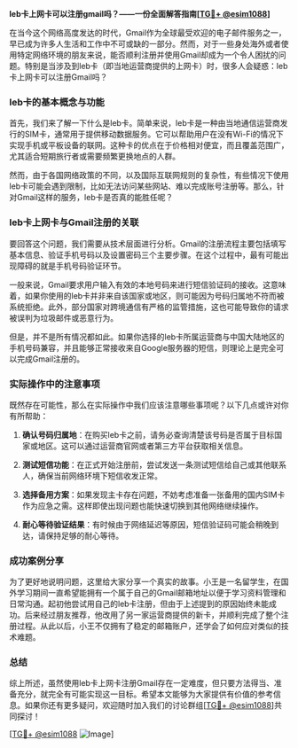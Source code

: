 **leb卡上网卡可以注册gmail吗？——一份全面解答指南[[TG💪+ @esim1088](https://t.me/s/esim1088)]**

在当今这个网络高度发达的时代，Gmail作为全球最受欢迎的电子邮件服务之一，早已成为许多人生活和工作中不可或缺的一部分。然而，对于一些身处海外或者使用特定网络环境的朋友来说，能否顺利注册并使用Gmail却成为一个令人困扰的问题。特别是当涉及到leb卡（即当地运营商提供的上网卡）时，很多人会疑惑：leb卡上网卡可以注册Gmail吗？

### leb卡的基本概念与功能

首先，我们来了解一下什么是leb卡。简单来说，leb卡是一种由当地通信运营商发行的SIM卡，通常用于提供移动数据服务。它可以帮助用户在没有Wi-Fi的情况下实现手机或平板设备的联网。这种卡的优点在于价格相对便宜，而且覆盖范围广，尤其适合短期旅行者或需要频繁更换地点的人群。

然而，由于各国网络政策的不同，以及国际互联网规则的复杂性，有些情况下使用leb卡可能会遇到限制，比如无法访问某些网站、难以完成账号注册等。那么，针对Gmail这样的服务，leb卡是否真的能胜任呢？

### leb卡上网卡与Gmail注册的关联

要回答这个问题，我们需要从技术层面进行分析。Gmail的注册流程主要包括填写基本信息、验证手机号码以及设置密码三个主要步骤。在这个过程中，最有可能出现障碍的就是手机号码验证环节。

一般来说，Gmail要求用户输入有效的本地号码来进行短信验证码的接收。这意味着，如果你使用的leb卡并非来自该国家或地区，则可能因为号码归属地不符而被系统拒绝。此外，部分国家对跨境通信有严格的监管措施，这也可能导致你的请求被误判为垃圾邮件或恶意行为。

但是，并不是所有情况都如此。如果你选择的leb卡所属运营商与中国大陆地区的手机号码兼容，并且能够正常接收来自Google服务器的短信，则理论上是完全可以完成Gmail注册的。

### 实际操作中的注意事项

既然存在可能性，那么在实际操作中我们应该注意哪些事项呢？以下几点或许对你有所帮助：

1. **确认号码归属地**：在购买leb卡之前，请务必查询清楚该号码是否属于目标国家或地区。这可以通过运营商官网或者第三方平台获取相关信息。
   
2. **测试短信功能**：在正式开始注册前，尝试发送一条测试短信给自己或其他联系人，确保当前网络环境下短信收发正常。

3. **选择备用方案**：如果发现主卡存在问题，不妨考虑准备一张备用的国内SIM卡作为应急之需。这样即使出现问题也能快速切换到其他网络继续操作。

4. **耐心等待验证结果**：有时候由于网络延迟等原因，短信验证码可能会稍晚到达，请保持足够的耐心等待。

### 成功案例分享

为了更好地说明问题，这里给大家分享一个真实的故事。小王是一名留学生，在国外学习期间一直希望能拥有一个属于自己的Gmail邮箱地址以便于学习资料管理和日常沟通。起初他尝试用自己的leb卡注册，但由于上述提到的原因始终未能成功。后来经过朋友推荐，他改用了另一家运营商提供的新卡，并顺利完成了整个注册过程。从此以后，小王不仅拥有了稳定的邮箱账户，还学会了如何应对类似的技术难题。

### 总结

综上所述，虽然使用leb卡上网卡注册Gmail存在一定难度，但只要方法得当、准备充分，就完全有可能实现这一目标。希望本文能够为大家提供有价值的参考信息。如果你还有更多疑问，欢迎随时加入我们的讨论群组[[TG💪+ @esim1088](https://t.me/s/esim1088)]共同探讨！

[[TG💪+ @esim1088](https://t.me/s/esim1088) ![Image](https://i.postimg.cc/4NQfJmqS/Snipaste-2025-05-13-00-14-12.png)]
